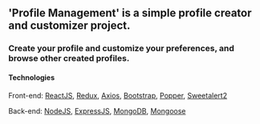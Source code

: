 ## 'Profile Management' is a simple profile creator and customizer project. 
### Create your profile and customize your preferences, and browse other created profiles.

#### Technologies
Front-end: 
<a href="https://reactjs.org/" target="_blank">ReactJS</a>, 
<a href="https://redux.js.org/" target="_blank">Redux</a>, 
<a href="https://axios-http.com/" target="_blank">Axios</a>, 
<a href="https://getbootstrap.com/" target="_blank">Bootstrap</a>,
<a href="https://popper.js.org/" target="_blank">Popper</a>,
<a href="https://popper.js.org/" target="_blank">Sweetalert2</a>

Back-end:
<a href="https://nodejs.org/" target="_blank">NodeJS</a>, 
<a href="https://expressjs.com/" target="_blank">ExpressJS</a>, 
<a href="https://www.mongodb.com/" target="_blank">MongoDB</a>, 
<a href="https://mongoosejs.com/" target="_blank">Mongoose</a>